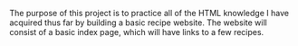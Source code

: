 The purpose of this project is to practice all of the HTML knowledge I 
have acquired thus far by building a basic recipe website. The website will
consist of a basic index page, which will have links to a few recipes.

